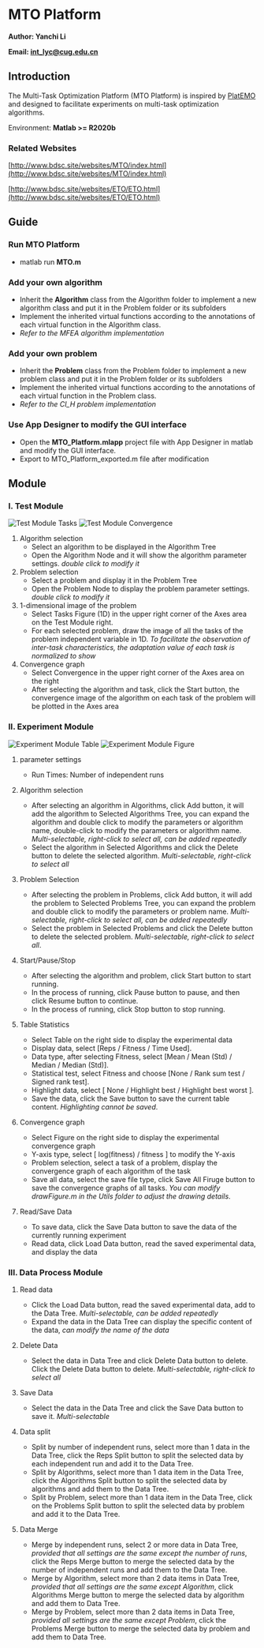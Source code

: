 # MTO Platform

**Author: Yanchi Li**

**Email: int_lyc@cug.edu.cn**

## Introduction

The Multi-Task Optimization Platform (MTO Platform) is inspired by [PlatEMO](https://github.com/BIMK/PlatEMO) and designed to facilitate experiments on multi-task optimization algorithms.

Environment: **Matlab >= R2020b**

### Related Websites
[http://www.bdsc.site/websites/MTO/index.html](http://www.bdsc.site/websites/MTO/index.html)

[http://www.bdsc.site/websites/ETO/ETO.html](http://www.bdsc.site/websites/ETO/ETO.html)

## Guide

### Run MTO Platform

- matlab run **MTO.m**

### Add your own algorithm

- Inherit the **Algorithm** class from the Algorithm folder to implement a new algorithm class and put it in the Problem folder or its subfolders
- Implement the inherited virtual functions according to the annotations of each virtual function in the Algorithm class.
- *Refer to the MFEA algorithm implementation*

### Add your own problem

- Inherit the **Problem** class from the Problem folder to implement a new problem class and put it in the Problem folder or its subfolders
- Implement the inherited virtual functions according to the annotations of each virtual function in the Problem class.
- *Refer to the CI_H problem implementation*

### Use App Designer to modify the GUI interface

- Open the **MTO_Platform.mlapp** project file with App Designer in matlab and modify the GUI interface.
- Export to MTO_Platform_exported.m file after modification


## Module

### I. Test Module

![Test Module Tasks](./Readme_Figure/MTO-Platform%20Test%20Module.png)
![Test Module Convergence](./Readme_Figure/MTO-Platform%20Test%20Module%202.png)

1. Algorithm selection
    - Select an algorithm to be displayed in the Algorithm Tree
    - Open the Algorithm Node and it will show the algorithm parameter settings. *double click to modify it*
2. Problem selection
    - Select a problem and display it in the Problem Tree
    - Open the Problem Node to display the problem parameter settings. *double click to modify it*
3. 1-dimensional image of the problem
    - Select Tasks Figure (1D) in the upper right corner of the Axes area on the Test Module right.
    - For each selected problem, draw the image of all the tasks of the problem independent variable in 1D. *To facilitate the observation of inter-task characteristics, the adaptation value of each task is normalized to show*
4. Convergence graph
    - Select Convergence in the upper right corner of the Axes area on the right
    - After selecting the algorithm and task, click the Start button, the convergence image of the algorithm on each task of the problem will be plotted in the Axes area

### II. Experiment Module

![Experiment Module Table](./Readme_Figure/MTO-Platform%20Experiment%20Module.png)
![Experiment Module Figure](./Readme_Figure/MTO-Platform%20Experiment%20Module%202.png)

1. parameter settings
    - Run Times: Number of independent runs

2. Algorithm selection
    - After selecting an algorithm in Algorithms, click Add button, it will add the algorithm to Selected Algorithms Tree, you can expand the algorithm and double click to modify the parameters or algorithm name, double-click to modify the parameters or algorithm name. *Multi-selectable, right-click to select all, can be added repeatedly*
    - Select the algorithm in Selected Algorithms and click the Delete button to delete the selected algorithm. *Multi-selectable, right-click to select all*

3. Problem Selection
    - After selecting the problem in Problems, click Add button, it will add the problem to Selected Problems Tree, you can expand the problem and double click to modify the parameters or problem name.  *Multi-selectable, right-click to select all, can be added repeatedly*
    - Select the problem in Selected Problems and click the Delete button to delete the selected problem. *Multi-selectable, right-click to select all*. 

4. Start/Pause/Stop
    - After selecting the algorithm and problem, click Start button to start running.
    - In the process of running, click Pause button to pause, and then click Resume button to continue.
    - In the process of running, click Stop button to stop running.
  
5. Table Statistics
    - Select Table on the right side to display the experimental data
    - Display data, select [Reps / Fitness / Time Used].
    - Data type, after selecting Fitness, select [Mean / Mean (Std) / Median / Median (Std)].
    - Statistical test, select Fitness and choose [None / Rank sum test / Signed rank test].
    - Highlight data, select [ None / Highlight best / Highlight best worst ].
    - Save the data, click the Save button to save the current table content. *Highlighting cannot be saved*.

6. Convergence graph
    - Select Figure on the right side to display the experimental convergence graph
    - Y-axis type, select [ log(fitness) / fitness ] to modify the Y-axis
    - Problem selection, select a task of a problem, display the convergence graph of each algorithm of the task
    - Save all data, select the save file type, click Save All Firuge button to save the convergence graphs of all tasks. *You can modify drawFigure.m in the Utils folder to adjust the drawing details*.

7. Read/Save Data
    - To save data, click the Save Data button to save the data of the currently running experiment
    - Read data, click Load Data button, read the saved experimental data, and display the data


### III. Data Process Module

1. Read data
    - Click the Load Data button, read the saved experimental data, add to the Data Tree. *Multi-selectable, can be added repeatedly*
    - Expand the data in the Data Tree can display the specific content of the data, *can modify the name of the data*

2. Delete Data
    - Select the data in Data Tree and click Delete Data button to delete. Click the Delete Data button to delete. *Multi-selectable, right-click to select all*

3. Save Data
    - Select the data in the Data Tree and click the Save Data button to save it. *Multi-selectable*

4. Data split
    - Split by number of independent runs, select more than 1 data in the Data Tree, click the Reps Split button to split the selected data by each independent run and add it to the Data Tree.
    - Split by Algorithms, select more than 1 data item in the Data Tree, click the Algorithms Split button to split the selected data by algorithms and add them to the Data Tree.
    - Split by Problem, select more than 1 data item in the Data Tree, click on the Problems Split button to split the selected data by problem and add it to the Data Tree.

5. Data Merge
    - Merge by independent runs, select 2 or more data in Data Tree, *provided that all settings are the same except the number of runs*, click the Reps Merge button to merge the selected data by the number of independent runs and add them to the Data Tree.
    - Merge by Algorithm, select more than 2 data items in Data Tree, *provided that all settings are the same except Algorithm*, click Algorithms Merge button to merge the selected data by algorithm and add them to Data Tree.
    - Merge by Problem, select more than 2 data items in Data Tree, *provided all settings are the same except Problem*, click the Problems Merge button to merge the selected data by problem and add them to Data Tree.